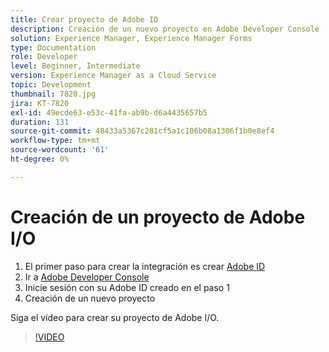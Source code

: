 ```yaml
---
title: Crear proyecto de Adobe IO
description: Creación de un nuevo proyecto en Adobe Developer Console
solution: Experience Manager, Experience Manager Forms
type: Documentation
role: Developer
level: Beginner, Intermediate
version: Experience Manager as a Cloud Service
topic: Development
thumbnail: 7820.jpg
jira: KT-7820
exl-id: 49ecde63-e53c-41fa-ab9b-d6a4435657b5
duration: 131
source-git-commit: 48433a5367c281cf5a1c106b08a1306f1b0e8ef4
workflow-type: tm+mt
source-wordcount: '61'
ht-degree: 0%

---
```


# Creación de un proyecto de Adobe I/O

1. El primer paso para crear la integración es crear [Adobe ID](https://account.adobe.com/)
1. Ir a [Adobe Developer Console](https://console.adobe.io/home)
1. Inicie sesión con su Adobe ID creado en el paso 1
1. Creación de un nuevo proyecto

Siga el vídeo para crear su proyecto de Adobe I/O.

>[!VIDEO](https://video.tv.adobe.com/v/333220?quality=12&learn=on)
